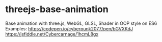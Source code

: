 # threejs-base-animation
Base animation with three.js, WebGL, GLSL, Shader in OOP style on ES6
Examples:
https://codepen.io/cyberpunk2077/pen/bGVXKdJ
https://jsfiddle.net/Cybercarnage/1hcmL8gx
